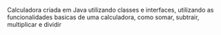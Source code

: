 Calculadora criada em Java utilizando classes e interfaces, utilizando as funcionalidades basicas de uma calculadora, como somar, subtrair, multiplicar e dividir
